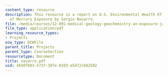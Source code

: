 ```yaml
---
content_type: resource
description: This resource is a report on U.S. Environmental Health Effects and Treatment
  of Mercury Exposure by Sergio Navarro.
file: /media/courses/12-091-medical-geology-geochemistry-an-exposure-january-iap-2006/4b507b835737307e0103a5472cb82502_navarro.pdf
file_type: application/pdf
learning_resource_types:
- Projects
ocw_type: OCWFile
parent_title: Projects
parent_type: CourseSection
resourcetype: Document
title: navarro.pdf
uid: 4b507b83-5737-307e-0103-a5472cb82502
---
```

